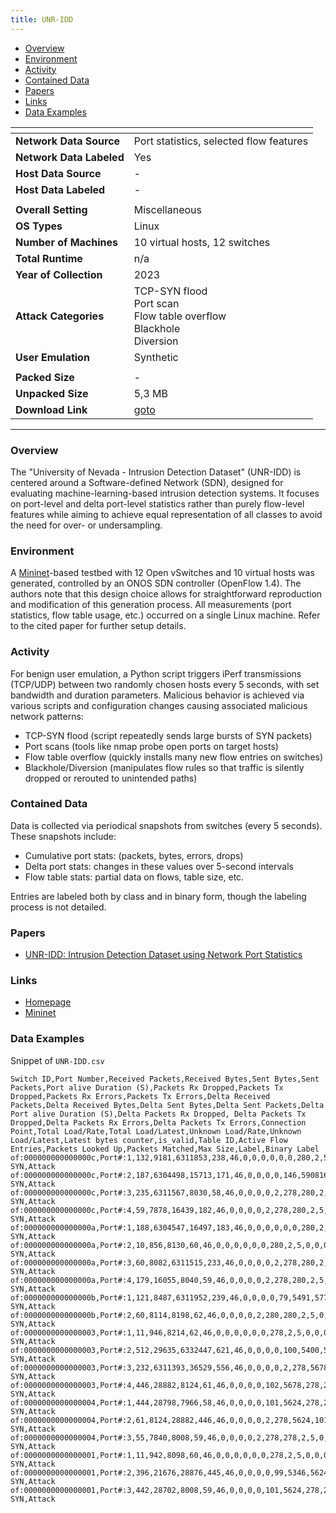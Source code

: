 ```yaml
---
title: UNR-IDD
---
```


- [Overview](#overview)
- [Environment](#environment)
- [Activity](#activity)
- [Contained Data](#contained-data)
- [Papers](#papers)
- [Links](#links)
- [Data Examples](#data-examples)

| <!-- -->                 | <!-- -->                                                                                   |
| ------------------------ | ------------------------------------------------------------------------------------------ |
| **Network Data Source**  | Port statistics, selected flow features                                                    |
| **Network Data Labeled** | Yes                                                                                        |
| **Host Data Source**     | -                                                                                          |
| **Host Data Labeled**    | -                                                                                          |
|                          |                                                                                            |
| **Overall Setting**      | Miscellaneous                                                                              |
| **OS Types**             | Linux                                                                                      |
| **Number of Machines**   | 10 virtual hosts, 12 switches                                                              |
| **Total Runtime**        | n/a                                                                                        |
| **Year of Collection**   | 2023                                                                                       |
| **Attack Categories**    | TCP-SYN flood<br>Port scan<br>Flow table overflow<br>Blackhole<br>Diversion                |
| **User Emulation**       | Synthetic                                                                                  |
|                          |                                                                                            |
| **Packed Size**          | -                                                                                          |
| **Unpacked Size**        | 5,3 MB                                                                                     |
| **Download Link**        | [goto](https://drive.google.com/file/d/1ANnT1g7NjbGGOvL1uHDHEQF_Dzx9kK3f/view?usp=sharing) |

***

### Overview
The "University of Nevada - Intrusion Detection Dataset" (UNR-IDD) is centered around a Software-defined Network (SDN), designed for evaluating machine-learning-based intrusion detection systems.
It focuses on port-level and delta port-level statistics rather than purely flow-level features while aiming to achieve equal representation of all classes to avoid the need for over- or undersampling.

### Environment
A [Mininet](https://mininet.org/)-based testbed with 12 Open vSwitches and 10 virtual hosts was generated, controlled by an ONOS SDN controller (OpenFlow 1.4).
The authors note that this design choice allows for straightforward reproduction and modification of this generation process.
All measurements (port statistics, flow table usage, etc.) occurred on a single Linux machine.
Refer to the cited paper for further setup details.

### Activity
For benign user emulation, a Python script triggers iPerf transmissions (TCP/UDP) between two randomly chosen hosts every 5 seconds, with set bandwidth and duration parameters.
Malicious behavior is achieved via various scripts and configuration changes causing associated malicious network patterns:
- TCP-SYN flood (script repeatedly sends large bursts of SYN packets)
- Port scans (tools like nmap probe open ports on target hosts)
- Flow table overflow (quickly installs many new flow entries on switches)
- Blackhole/Diversion (manipulates flow rules so that traffic is silently dropped or rerouted to unintended paths)

### Contained Data
Data is collected via periodical snapshots from switches (every 5 seconds).
These snapshots include:
- Cumulative port stats: (packets, bytes, errors, drops)
- Delta port stats: changes in these values over 5-second intervals
- Flow table stats: partial data on flows, table size, etc.

Entries are labeled both by class and in binary form, though the labeling process is not detailed.

### Papers
- [UNR-IDD: Intrusion Detection Dataset using Network Port Statistics](https://doi.org/10.1109/CCNC51644.2023.10059640)

### Links
- [Homepage](https://www.tapadhirdas.com/das-lab/datasets/unr-idd)
- [Mininet](https://mininet.org/)

### Data Examples
Snippet of `UNR-IDD.csv`

<!--  {% raw %} -->
```
Switch ID,Port Number,Received Packets,Received Bytes,Sent Bytes,Sent Packets,Port alive Duration (S),Packets Rx Dropped,Packets Tx Dropped,Packets Rx Errors,Packets Tx Errors,Delta Received Packets,Delta Received Bytes,Delta Sent Bytes,Delta Sent Packets,Delta Port alive Duration (S),Delta Packets Rx Dropped, Delta Packets Tx Dropped,Delta Packets Rx Errors,Delta Packets Tx Errors,Connection Point,Total Load/Rate,Total Load/Latest,Unknown Load/Rate,Unknown Load/Latest,Latest bytes counter,is_valid,Table ID,Active Flow Entries,Packets Looked Up,Packets Matched,Max Size,Label,Binary Label
of:000000000000000c,Port#:1,132,9181,6311853,238,46,0,0,0,0,0,0,280,2,5,0,0,0,0,1,0,0,0,0,0,TRUE,0,9,767,688,-1,TCP-SYN,Attack
of:000000000000000c,Port#:2,187,6304498,15713,171,46,0,0,0,0,146,5908166,5969,84,5,0,0,0,0,2,0,0,0,0,0,TRUE,0,9,767,688,-1,TCP-SYN,Attack
of:000000000000000c,Port#:3,235,6311567,8030,58,46,0,0,0,0,2,278,280,2,5,0,0,0,0,3,0,0,0,0,0,TRUE,0,9,767,688,-1,TCP-SYN,Attack
of:000000000000000c,Port#:4,59,7878,16439,182,46,0,0,0,0,2,278,280,2,5,0,0,0,0,4,0,0,0,0,0,TRUE,0,9,767,688,-1,TCP-SYN,Attack
of:000000000000000a,Port#:1,188,6304547,16497,183,46,0,0,0,0,0,0,280,2,5,0,0,0,0,1,0,0,0,0,0,TRUE,0,7,489,403,-1,TCP-SYN,Attack
of:000000000000000a,Port#:2,10,856,8130,60,46,0,0,0,0,0,0,280,2,5,0,0,0,0,2,0,0,0,0,0,TRUE,0,7,489,403,-1,TCP-SYN,Attack
of:000000000000000a,Port#:3,60,8082,6311515,233,46,0,0,0,0,2,278,280,2,5,0,0,0,0,3,0,0,0,0,0,TRUE,0,7,489,403,-1,TCP-SYN,Attack
of:000000000000000a,Port#:4,179,16055,8040,59,46,0,0,0,0,2,278,280,2,5,0,0,0,0,5,0,0,0,0,0,TRUE,0,7,489,403,-1,TCP-SYN,Attack
of:000000000000000b,Port#:1,121,8487,6311952,239,46,0,0,0,0,79,5491,5777176,145,5,0,0,0,0,1,0,0,0,0,0,TRUE,0,7,409,353,-1,TCP-SYN,Attack
of:000000000000000b,Port#:2,60,8114,8198,62,46,0,0,0,0,2,280,280,2,5,0,0,0,0,2,0,0,0,0,0,TRUE,0,7,409,353,-1,TCP-SYN,Attack
of:0000000000000003,Port#:1,11,946,8214,62,46,0,0,0,0,0,0,278,2,5,0,0,0,0,1,0,0,0,0,0,TRUE,0,8,1233,1145,-1,TCP-SYN,Attack
of:0000000000000003,Port#:2,512,29635,6332447,621,46,0,0,0,0,100,5400,5678,102,5,0,0,0,0,2,-1501,0,-1501,0,-1501,TRUE,0,8,1233,1145,-1,TCP-SYN,Attack
of:0000000000000003,Port#:3,232,6311393,36529,556,46,0,0,0,0,2,278,5678,102,5,0,0,0,0,3,-1501,0,-1501,0,-1501,TRUE,0,8,1233,1145,-1,TCP-SYN,Attack
of:0000000000000003,Port#:4,446,28882,8124,61,46,0,0,0,0,102,5678,278,2,5,0,0,0,0,4,0,0,0,0,0,TRUE,0,8,1233,1145,-1,TCP-SYN,Attack
of:0000000000000004,Port#:1,444,28798,7966,58,46,0,0,0,0,101,5624,278,2,5,0,0,0,0,1,0,0,0,0,0,TRUE,0,5,605,516,-1,TCP-SYN,Attack
of:0000000000000004,Port#:2,61,8124,28882,446,46,0,0,0,0,2,278,5624,101,5,0,0,0,0,2,567,20682,567,20682,567,TRUE,0,5,605,516,-1,TCP-SYN,Attack
of:0000000000000004,Port#:3,55,7840,8008,59,46,0,0,0,0,2,278,278,2,5,0,0,0,0,3,0,0,0,0,0,TRUE,0,5,605,516,-1,TCP-SYN,Attack
of:0000000000000001,Port#:1,11,942,8098,60,46,0,0,0,0,0,0,278,2,5,0,0,0,0,1,0,0,0,0,0,TRUE,0,6,940,857,-1,TCP-SYN,Attack
of:0000000000000001,Port#:2,396,21676,28876,445,46,0,0,0,0,99,5346,5624,101,5,0,0,0,0,2,540,20412,540,20412,540,TRUE,0,6,940,857,-1,TCP-SYN,Attack
of:0000000000000001,Port#:3,442,28702,8008,59,46,0,0,0,0,101,5624,278,2,5,0,0,0,0,3,0,0,0,0,0,TRUE,0,6,940,857,-1,TCP-SYN,Attack
```
<!--  {% endraw %} -->